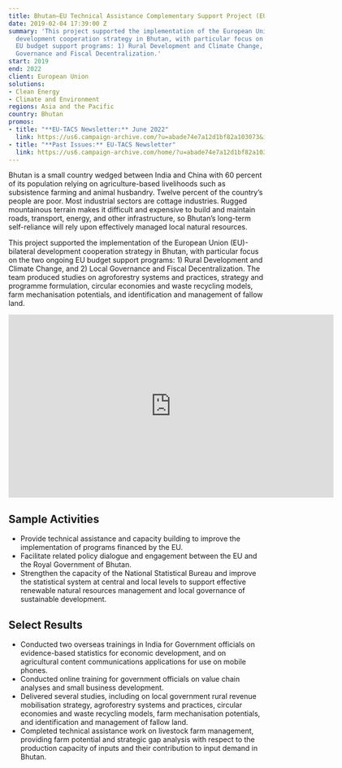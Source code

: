 ```yaml
---
title: Bhutan—EU Technical Assistance Complementary Support Project (EU-TACS)
date: 2019-02-04 17:39:00 Z
summary: 'This project supported the implementation of the European Union (EU)-bilateral
  development cooperation strategy in Bhutan, with particular focus on the two ongoing
  EU budget support programs: 1) Rural Development and Climate Change, and 2) Local
  Governance and Fiscal Decentralization.'
start: 2019
end: 2022
client: European Union
solutions:
- Clean Energy
- Climate and Environment
regions: Asia and the Pacific
country: Bhutan
promos:
- title: "**EU-TACS Newsletter:** June 2022"
  link: https://us6.campaign-archive.com/?u=abade74e7a12d1bf82a103073&id=1c6a7ea9e4
- title: "**Past Issues:** EU-TACS Newsletter"
  link: https://us6.campaign-archive.com/home/?u=abade74e7a12d1bf82a103073&id=c3c2ca6d56
---
```


Bhutan is a small country wedged between India and China with 60 percent of its population relying on agriculture-based livelihoods such as subsistence farming and animal husbandry. Twelve percent of the country’s people are poor. Most industrial sectors are cottage industries. Rugged mountainous terrain makes it difficult and expensive to build and maintain roads, transport, energy, and other infrastructure, so Bhutan’s long-term self-reliance will rely upon effectively managed local natural resources.

This project supported the implementation of the European Union (EU)-bilateral development cooperation strategy in Bhutan, with particular focus on the two ongoing EU budget support programs: 1) Rural Development and Climate Change, and 2) Local Governance and Fiscal Decentralization. The team produced studies on agroforestry systems and practices, strategy and programme formulation, circular economies and waste recycling models, farm mechanisation potentials, and identification and management of fallow land.

<iframe src="https://player.vimeo.com/video/752174427?h=add14b2e9b" width="640" height="360" frameborder="0" allow="autoplay; fullscreen; picture-in-picture" allowfullscreen></iframe>

## Sample Activities

* Provide technical assistance and capacity building to improve the implementation of programs financed by the EU.
* Facilitate related policy dialogue and engagement between the EU and the Royal Government of Bhutan.
* Strengthen the capacity of the National Statistical Bureau and improve the statistical system at central and local levels to support effective renewable natural resources management and local governance of sustainable development.

## Select Results

* Conducted two overseas trainings in India for Government officials on evidence-based statistics for economic development, and on agricultural content communications applications for use on mobile phones.
* Conducted online training for government officials on value chain analyses and small business development.
* Delivered several studies, including on local government rural revenue mobilisation strategy, agroforestry systems and practices, circular economies and waste recycling models, farm mechanisation potentials, and identification and management of fallow land.
* Completed technical assistance work on livestock farm management, providing farm potential and strategic gap analysis with respect to the production capacity of inputs and their contribution to input demand in Bhutan.